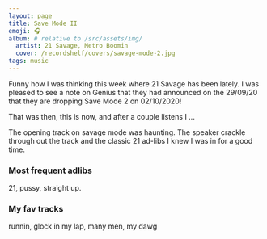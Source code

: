 ```yaml
---
layout: page
title: Save Mode II
emoji: 🎧
album: # relative to /src/assets/img/
  artist: 21 Savage, Metro Boomin
  cover: /recordshelf/covers/savage-mode-2.jpg
tags: music
---
```


Funny how I was thinking this week where 21 Savage has been lately. I was pleased to see a note on Genius that they had announced on the 29/09/20 that they are dropping Save Mode 2 on 02/10/2020!

That was then, this is now, and after a couple listens I ...

The opening track on savage mode was haunting. The speaker crackle through out the track and the classic 21 ad-libs I knew I was in for a good time.

### Most frequent adlibs
21, pussy, straight up.

### My fav tracks
runnin, glock in my lap, many men, my dawg